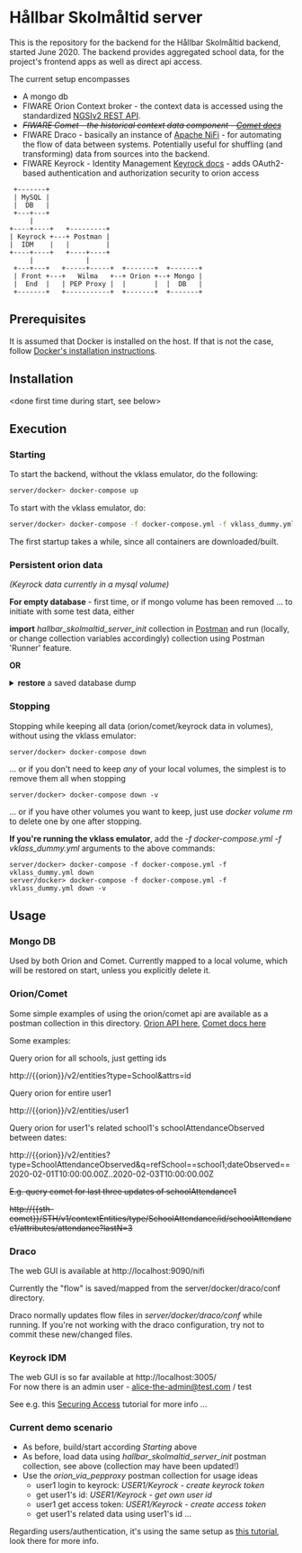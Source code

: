 # Hållbar Skolmåltid server

This is the repository for the backend for the Hållbar Skolmåltid backend, started June 2020. The backend provides aggregated school data, for the project's frontend apps as well as direct api access.

The current setup encompasses
* A mongo db
* FIWARE Orion Context broker - the context data is accessed using the standardized [NGSIv2 REST API](https://telefonicaid.github.io/fiware-orion/api/v2/stable/).
*  ~~*FIWARE Comet - the historical context data component - [Comet docs](https://fiware-sth-comet.readthedocs.io/)*~~
* FIWARE Draco - basically an instance of [Apache NiFi](https://en.wikipedia.org/wiki/Apache_NiFi) - for automating the flow of data between systems. Potentially useful for shuffling (and transforming)  data from sources into the backend.
* FIWARE Keyrock - Identity Management [Keyrock docs](https://fiware-idm.readthedocs.io/) - adds OAuth2-based authentication and authorization security to orion access

<!-- language: lang-none -->

     +-------+
     | MySQL |
     |  DB   |
     +---+---+
         |
    +----+----+   +---------+
    | Keyrock +---+ Postman |
    |  IDM    |   |         |
    +----+----+   +----+----+
         |             |
     +---+---+   +-----+-----+  +-------+  +-------+
     | Front +---+   Wilma   +--+ Orion +--+ Mongo |
     |  End  |   | PEP Proxy |  |       |  |  DB   |
     +-------+   +-----------+  +-------+  +-------+


## Prerequisites

It is assumed that Docker is installed on the host.
If that is not the case, follow [Docker's installation instructions](https://docs.docker.com/install/).

## Installation

<done first time during start, see below>

## Execution

### Starting
To start the backend, without the vklass emulator, do the following:

```bash
server/docker> docker-compose up
```

To start with the vklass emulator, do:

```bash
server/docker> docker-compose -f docker-compose.yml -f vklass_dummy.yml up
```

The first startup takes a while, since all containers are downloaded/built.

### Persistent orion data
*(Keyrock data currently in a mysql volume)*

**For empty database** - first time, or if mongo volume has been removed ... to initiate with some test data, either

**import** *hallbar_skolmaltid_server_init* collection in [Postman](https://www.postman.com/) and run (locally, or change collection variables accordingly) collection using Postman 'Runner' feature.

**OR**

<details style="background-color=grey">
  <summary> <b>restore</b> a saved database dump</summary>
  
  #### Restore
  Copy to container:

      server/docker> docker cp ../200618_rise_mongo.tar.gz db-mongo:/dump.tar.gz

  Uncompress:

      server/docker> docker exec db-mongo tar -xvzf dump.tar.gz

  Restore:

      server/docker> docker exec -it db-mongo mongorestore /dump

  #### Save
  Dump:

      server/docker> docker exec -it db-mongo mongodump --host localhost --port 27017 -o dump

  Compress:

      server/docker> docker exec -it db-mongo tar -zcvf 200618_rise_mongo.tar.gz dump

  Copy to host

      server/docker> docker cp db-mongo:/200618_rise_mongo.tar.gz ../

---
</details>

### Stopping
Stopping while keeping all data (orion/comet/keyrock data in volumes), without using the vklass emulator:

    server/docker> docker-compose down

... or if you don't need to keep _any_ of your local volumes, the simplest is to remove them all when stopping

    server/docker> docker-compose down -v

... or if you have other volumes you want to keep, just use _docker volume rm_ to delete one by one after stopping.

**If you're running the vklass emulator**, add the _-f docker-compose.yml -f vklass_dummy.yml_ arguments to the above commands:

    server/docker> docker-compose -f docker-compose.yml -f vklass_dummy.yml down
    server/docker> docker-compose -f docker-compose.yml -f vklass_dummy.yml down -v

## Usage

### Mongo DB
Used by both Orion and Comet.
Currently mapped to a local volume, which will be restored on start, unless you explicitly delete it.

### Orion/Comet
Some simple examples of using the orion/comet api are available as a postman collection in this directory.
[Orion API here](https://telefonicaid.github.io/fiware-orion/api/v2/stable/), [Comet docs here](https://fiware-sth-comet.readthedocs.io/en/latest/)

Some examples:

Query orion for all schools, just getting ids

  http://{{orion}}/v2/entities?type=School&attrs=id

Query orion for entire user1

  http://{{orion}}/v2/entities/user1
  
Query orion for user1's related school1's schoolAttendanceObserved between dates:

  http://{{orion}}/v2/entities?type=SchoolAttendanceObserved&q=refSchool==school1;dateObserved==2020-02-01T10:00:00.00Z..2020-02-03T10:00:00.00Z

~~E.g. query comet for last three updates of schoolAttendance1~~

  ~~http://{{sth-comet}}/STH/v1/contextEntities/type/SchoolAttendance/id/schoolAttendance1/attributes/attendance?lastN=3~~

### Draco
The web GUI is available at http://localhost:9090/nifi

Currently the "flow" is saved/mapped from the server/docker/draco/conf directory.

Draco normally updates flow files in *server/docker/draco/conf* while running. If you're not working with the draco configuration, try not to commit these new/changed files.

### Keyrock IDM
The web GUI is so far available at http://localhost:3005/<br>
For now there is an admin user - alice-the-admin@test.com / test

See e.g. this [Securing Access](https://fiware-tutorials.readthedocs.io/en/latest/securing-access) tutorial for more info ...

### Current demo scenario
* As before, build/start according _Starting_ above
* As before, load data using _hallbar_skolmaltid_server_init_ postman collection, see above (collection may have been updated!)
* Use the _orion_via_pepproxy_ postman collection for usage ideas
  - user1 login to keyrock: _USER1/Keyrock - create keyrock token_
  - get user1's id: _USER1/Keyrock - get own user id_
  - user1 get access token: _USER1/Keyrock - create access token_
  - get user1's related data using user1's id ...

Regarding users/authentication, it's using the same setup as [this tutorial](https://github.com/FIWARE/tutorials.PEP-Proxy#securing-the-orion-context-broker), look there for more info.
